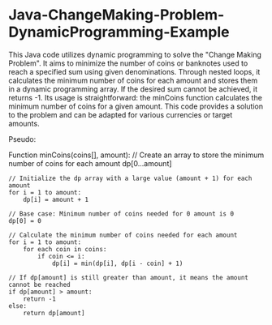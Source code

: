 # Java-ChangeMaking-Problem-DynamicProgramming-Example

This Java code utilizes dynamic programming to solve the "Change Making Problem". It aims to minimize the number of coins or banknotes used to reach a specified sum using given denominations. Through nested loops, it calculates the minimum number of coins for each amount and stores them in a dynamic programming array. If the desired sum cannot be achieved, it returns -1. Its usage is straightforward: the minCoins function calculates the minimum number of coins for a given amount. This code provides a solution to the problem and can be adapted for various currencies or target amounts.

Pseudo: 

Function minCoins(coins[], amount):
    // Create an array to store the minimum number of coins for each amount
    dp[0...amount]

    // Initialize the dp array with a large value (amount + 1) for each amount
    for i = 1 to amount:
        dp[i] = amount + 1

    // Base case: Minimum number of coins needed for 0 amount is 0
    dp[0] = 0

    // Calculate the minimum number of coins needed for each amount
    for i = 1 to amount:
        for each coin in coins:
            if coin <= i:
                dp[i] = min(dp[i], dp[i - coin] + 1)

    // If dp[amount] is still greater than amount, it means the amount cannot be reached
    if dp[amount] > amount:
        return -1
    else:
        return dp[amount]
